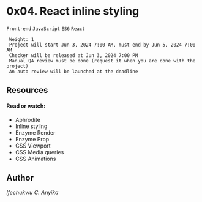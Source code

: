 # 0x04. React inline styling
 `Front-end` `JavaScript` `ES6` `React`
```
 Weight: 1
 Project will start Jun 3, 2024 7:00 AM, must end by Jun 5, 2024 7:00 AM
 Checker will be released at Jun 3, 2024 7:00 PM
 Manual QA review must be done (request it when you are done with the project)
 An auto review will be launched at the deadline
```

## Resources
#### Read or watch:

* Aphrodite
* Inline styling
* Enzyme Render
* Enzyme Prop
* CSS Viewport
* CSS Media queries
* CSS Animations

## Author
_Ifechukwu C. Anyika_
